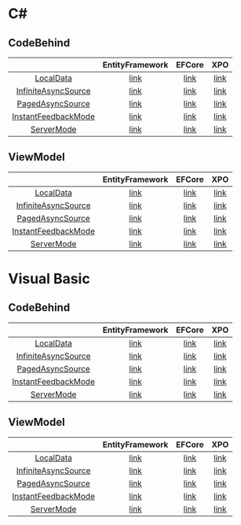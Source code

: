 # C#
## CodeBehind
||EntityFramework|EFCore|XPO|
|:---:|:---:|:---:|:---:|
|[LocalData](https://docs.devexpress.com/WPF/6090/controls-and-libraries/data-grid/bind-to-data/bind-to-local-data)|[link](CS/CodeBehind/EntityFramework/LocalData)|[link](CS/CodeBehind/EFCore/LocalData)|[link](CS/CodeBehind/XPO/LocalData)|
|[InfiniteAsyncSource](https://docs.devexpress.com/WPF/6090/controls-and-libraries/data-grid/bind-to-data/bind-to-any-data-source-with-virtual-sources/virtual-sources-overview#infinite-source)|[link](CS/CodeBehind/EntityFramework/InfiniteAsyncSource)|[link](CS/CodeBehind/EFCore/InfiniteAsyncSource)|[link](CS/CodeBehind/XPO/InfiniteAsyncSource)|
|[PagedAsyncSource](https://docs.devexpress.com/WPF/6090/controls-and-libraries/data-grid/bind-to-data/bind-to-any-data-source-with-virtual-sources/virtual-sources-overview#paged-source)|[link](CS/CodeBehind/EntityFramework/PagedAsyncSource)|[link](CS/CodeBehind/EFCore/PagedAsyncSource)|[link](CS/CodeBehind/XPO/PagedAsyncSource)|
|[InstantFeedbackMode](https://docs.devexpress.com/WPF/6090/controls-and-libraries/data-grid/bind-to-data/server-mode-and-instant-feedback#instant-feedback-mode)|[link](CS/CodeBehind/EntityFramework/InstantFeedbackMode)|[link](CS/CodeBehind/EFCore/InstantFeedbackMode)|[link](CS/CodeBehind/XPO/InstantFeedbackMode)|
|[ServerMode](https://docs.devexpress.com/WPF/6090/controls-and-libraries/data-grid/bind-to-data/server-mode-and-instant-feedback#server-mode)|[link](CS/CodeBehind/EntityFramework/ServerMode)|[link](CS/CodeBehind/EFCore/ServerMode)|[link](CS/CodeBehind/XPO/ServerMode)|
## ViewModel
||EntityFramework|EFCore|XPO|
|:---:|:---:|:---:|:---:|
|[LocalData](https://docs.devexpress.com/WPF/6090/controls-and-libraries/data-grid/bind-to-data/bind-to-local-data)|[link](CS/ViewModel/EntityFramework/LocalData)|[link](CS/ViewModel/EFCore/LocalData)|[link](CS/ViewModel/XPO/LocalData)|
|[InfiniteAsyncSource](https://docs.devexpress.com/WPF/6090/controls-and-libraries/data-grid/bind-to-data/bind-to-any-data-source-with-virtual-sources/virtual-sources-overview#infinite-source)|[link](CS/ViewModel/EntityFramework/InfiniteAsyncSource)|[link](CS/ViewModel/EFCore/InfiniteAsyncSource)|[link](CS/ViewModel/XPO/InfiniteAsyncSource)|
|[PagedAsyncSource](https://docs.devexpress.com/WPF/6090/controls-and-libraries/data-grid/bind-to-data/bind-to-any-data-source-with-virtual-sources/virtual-sources-overview#paged-source)|[link](CS/ViewModel/EntityFramework/PagedAsyncSource)|[link](CS/ViewModel/EFCore/PagedAsyncSource)|[link](CS/ViewModel/XPO/PagedAsyncSource)|
|[InstantFeedbackMode](https://docs.devexpress.com/WPF/6090/controls-and-libraries/data-grid/bind-to-data/server-mode-and-instant-feedback#instant-feedback-mode)|[link](CS/ViewModel/EntityFramework/InstantFeedbackMode)|[link](CS/ViewModel/EFCore/InstantFeedbackMode)|[link](CS/ViewModel/XPO/InstantFeedbackMode)|
|[ServerMode](https://docs.devexpress.com/WPF/6090/controls-and-libraries/data-grid/bind-to-data/server-mode-and-instant-feedback#server-mode)|[link](CS/ViewModel/EntityFramework/ServerMode)|[link](CS/ViewModel/EFCore/ServerMode)|[link](CS/ViewModel/XPO/ServerMode)|
# Visual Basic
## CodeBehind
||EntityFramework|EFCore|XPO|
|:---:|:---:|:---:|:---:|
|[LocalData](https://docs.devexpress.com/WPF/6090/controls-and-libraries/data-grid/bind-to-data/bind-to-local-data)|[link](VB/CodeBehind/EntityFramework/LocalData)|[link](VB/CodeBehind/EFCore/LocalData)|[link](VB/CodeBehind/XPO/LocalData)|
|[InfiniteAsyncSource](https://docs.devexpress.com/WPF/6090/controls-and-libraries/data-grid/bind-to-data/bind-to-any-data-source-with-virtual-sources/virtual-sources-overview#infinite-source)|[link](VB/CodeBehind/EntityFramework/InfiniteAsyncSource)|[link](VB/CodeBehind/EFCore/InfiniteAsyncSource)|[link](VB/CodeBehind/XPO/InfiniteAsyncSource)|
|[PagedAsyncSource](https://docs.devexpress.com/WPF/6090/controls-and-libraries/data-grid/bind-to-data/bind-to-any-data-source-with-virtual-sources/virtual-sources-overview#paged-source)|[link](VB/CodeBehind/EntityFramework/PagedAsyncSource)|[link](VB/CodeBehind/EFCore/PagedAsyncSource)|[link](VB/CodeBehind/XPO/PagedAsyncSource)|
|[InstantFeedbackMode](https://docs.devexpress.com/WPF/6090/controls-and-libraries/data-grid/bind-to-data/server-mode-and-instant-feedback#instant-feedback-mode)|[link](VB/CodeBehind/EntityFramework/InstantFeedbackMode)|[link](VB/CodeBehind/EFCore/InstantFeedbackMode)|[link](VB/CodeBehind/XPO/InstantFeedbackMode)|
|[ServerMode](https://docs.devexpress.com/WPF/6090/controls-and-libraries/data-grid/bind-to-data/server-mode-and-instant-feedback#server-mode)|[link](VB/CodeBehind/EntityFramework/ServerMode)|[link](VB/CodeBehind/EFCore/ServerMode)|[link](VB/CodeBehind/XPO/ServerMode)|
## ViewModel
||EntityFramework|EFCore|XPO|
|:---:|:---:|:---:|:---:|
|[LocalData](https://docs.devexpress.com/WPF/6090/controls-and-libraries/data-grid/bind-to-data/bind-to-local-data)|[link](VB/ViewModel/EntityFramework/LocalData)|[link](VB/ViewModel/EFCore/LocalData)|[link](VB/ViewModel/XPO/LocalData)|
|[InfiniteAsyncSource](https://docs.devexpress.com/WPF/6090/controls-and-libraries/data-grid/bind-to-data/bind-to-any-data-source-with-virtual-sources/virtual-sources-overview#infinite-source)|[link](VB/ViewModel/EntityFramework/InfiniteAsyncSource)|[link](VB/ViewModel/EFCore/InfiniteAsyncSource)|[link](VB/ViewModel/XPO/InfiniteAsyncSource)|
|[PagedAsyncSource](https://docs.devexpress.com/WPF/6090/controls-and-libraries/data-grid/bind-to-data/bind-to-any-data-source-with-virtual-sources/virtual-sources-overview#paged-source)|[link](VB/ViewModel/EntityFramework/PagedAsyncSource)|[link](VB/ViewModel/EFCore/PagedAsyncSource)|[link](VB/ViewModel/XPO/PagedAsyncSource)|
|[InstantFeedbackMode](https://docs.devexpress.com/WPF/6090/controls-and-libraries/data-grid/bind-to-data/server-mode-and-instant-feedback#instant-feedback-mode)|[link](VB/ViewModel/EntityFramework/InstantFeedbackMode)|[link](VB/ViewModel/EFCore/InstantFeedbackMode)|[link](VB/ViewModel/XPO/InstantFeedbackMode)|
|[ServerMode](https://docs.devexpress.com/WPF/6090/controls-and-libraries/data-grid/bind-to-data/server-mode-and-instant-feedback#server-mode)|[link](VB/ViewModel/EntityFramework/ServerMode)|[link](VB/ViewModel/EFCore/ServerMode)|[link](VB/ViewModel/XPO/ServerMode)|
